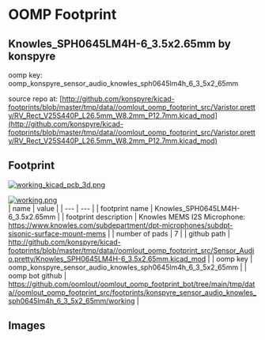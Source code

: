 # OOMP Footprint  
## Knowles_SPH0645LM4H-6_3.5x2.65mm  by konspyre  
  
oomp key: oomp_konspyre_sensor_audio_knowles_sph0645lm4h_6_3_5x2_65mm  
  
source repo at: [http://github.com/konspyre/kicad-footprints/blob/master/tmp/data//oomlout_oomp_footprint_src/Varistor.pretty/RV_Rect_V25S440P_L26.5mm_W8.2mm_P12.7mm.kicad_mod](http://github.com/konspyre/kicad-footprints/blob/master/tmp/data//oomlout_oomp_footprint_src/Varistor.pretty/RV_Rect_V25S440P_L26.5mm_W8.2mm_P12.7mm.kicad_mod)  
## Footprint  
  
[![working_kicad_pcb_3d.png](working_kicad_pcb_3d_600.png)](working_kicad_pcb_3d.png)  
  
[![working.png](working_600.png)](working.png)  
| name | value | 
| --- | --- | 
| footprint name | Knowles_SPH0645LM4H-6_3.5x2.65mm | 
| footprint description | Knowles MEMS I2S Microphone: https://www.knowles.com/subdepartment/dpt-microphones/subdpt-sisonic-surface-mount-mems | 
| number of pads | 7 | 
| github path | http://github.com/konspyre/kicad-footprints/blob/master/tmp/data//oomlout_oomp_footprint_src/Sensor_Audio.pretty/Knowles_SPH0645LM4H-6_3.5x2.65mm.kicad_mod | 
| oomp key | oomp_konspyre_sensor_audio_knowles_sph0645lm4h_6_3_5x2_65mm | 
| oomp bot github | https://github.com/oomlout/oomlout_oomp_footprint_bot/tree/main/tmp/data//oomlout_oomp_footprint_src/footprints/konspyre_sensor_audio_knowles_sph0645lm4h_6_3_5x2_65mm/working | 
## Images  
